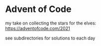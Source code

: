 # Advent of Code

my take on collecting the stars for the elves: https://adventofcode.com/2021

see subdirectories for solutions to each day


